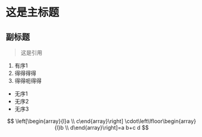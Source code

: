 # 这是主标题
## 副标题
> 这是引用

1. 有序1
2. 得得得得
3. 得得呃得得

- 无序1
- 无序2
- 无序3

$$
\left[\begin{array}{l}a \\ c\end{array}\right] \cdot\left\lfloor\begin{array}{l}b \\ d\end{array}\right]=a b+c d
$$